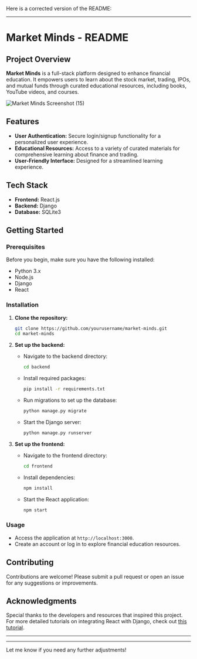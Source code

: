 Here is a corrected version of the README:

---

# Market Minds - README

## Project Overview
**Market Minds** is a full-stack platform designed to enhance financial education. It empowers users to learn about the stock market, trading, IPOs, and mutual funds through curated educational resources, including books, YouTube videos, and courses.

![Market Minds Screenshot (15)](https://github.com/user-attachments/assets/c843838b-00e7-4d99-8d2b-915cc5f68870)


## Features
- **User Authentication:** Secure login/signup functionality for a personalized user experience.
- **Educational Resources:** Access to a variety of curated materials for comprehensive learning about finance and trading.
- **User-Friendly Interface:** Designed for a streamlined learning experience.

## Tech Stack
- **Frontend:** React.js
- **Backend:** Django
- **Database:** SQLite3

## Getting Started

### Prerequisites
Before you begin, make sure you have the following installed:
- Python 3.x
- Node.js
- Django
- React

### Installation

1. **Clone the repository:**
   ```bash
   git clone https://github.com/yourusername/market-minds.git
   cd market-minds
   ```

2. **Set up the backend:**
   - Navigate to the backend directory:
     ```bash
     cd backend
     ```
   - Install required packages:
     ```bash
     pip install -r requirements.txt
     ```
   - Run migrations to set up the database:
     ```bash
     python manage.py migrate
     ```
   - Start the Django server:
     ```bash
     python manage.py runserver
     ```

3. **Set up the frontend:**
   - Navigate to the frontend directory:
     ```bash
     cd frontend
     ```
   - Install dependencies:
     ```bash
     npm install
     ```
   - Start the React application:
     ```bash
     npm start
     ```

### Usage
- Access the application at `http://localhost:3000`.
- Create an account or log in to explore financial education resources.

## Contributing
Contributions are welcome! Please submit a pull request or open an issue for any suggestions or improvements.

## Acknowledgments
Special thanks to the developers and resources that inspired this project. For more detailed tutorials on integrating React with Django, check out [this tutorial](https://www.youtube.com/watch?v=WsBYK5Nv2V8).

---

---

Let me know if you need any further adjustments!
